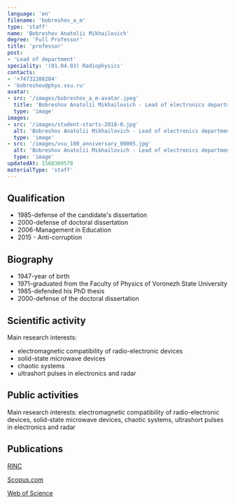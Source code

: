 ```yaml
---
language: 'en'
filename: 'bobreshov_a_m'
type: 'staff'
name: 'Bobreshov Anatolii Mikhailovich'
degree: 'Full Professor'
title: 'professor'
post:
- 'Lead of department'
speciality: '(01.04.03) Radiophysics'
contacts:
- '+74732208284'
- 'bobreshov@phys.vsu.ru'
avatar:
- src: '/images/bobreshov_a_m-avatar.jpeg'
  title: 'Bobreshov Anatolii Mikhailovich - Lead of electronics department'
  type: 'image'
images:
- src: '/images/student-starts-2018-0.jpg'
  alt: 'Bobreshov Anatolii Mikhailovich - Lead of electronics department - Students starts'
  type: 'image'
- src: '/images/vsu_100_anniversary_00005.jpg'
  alt: 'Bobreshov Anatolii Mikhailovich - Lead of electronics department - Alumni Meeting'
  type: 'image'
updatedAt: 1568360578
materialType: 'staff'
---
```

## Qualification

* 1985-defense of the candidate's dissertation
* 2000-defense of doctoral dissertation
* 2006-Management in Education
* 2015 - Anti-corruption

## Biography

* 1947-year of birth
* 1971-graduated from the Faculty of Physics of Voronezh State University
* 1985-defended his PhD thesis
* 2000-defense of the doctoral dissertation

## Scientific activity

Main research interests:

* electromagnetic compatibility of radio-electronic devices
* solid-state microwave devices
* chaotic systems
* ultrashort pulses in electronics and radar


## Public activities

Main research interests: electromagnetic compatibility of radio-electronic devices, solid-state microwave devices, chaotic systems, ultrashort pulses in electronics and radar

## Publications

[RINC](https://elibrary.ru/author_items.asp?authorid=197589&pubrole=100&show_refs=1&show_option=0)

[Scopus.com](https://www.scopus.com/authid/detail.uri?origin=resultslist&authorId=6508083676&zone=)

[Web of Science](http://apps.webofknowledge.com/OneClickSearchNoHistory.do?product=WOS&search_mode=OneClickSearchNoHistory&qid=4&SID=D4uNknDvKv4H1tiAy8c&needRegisterQuery=no&field=AU&value=Bobreshov,%20AM&from_dais=yes)
